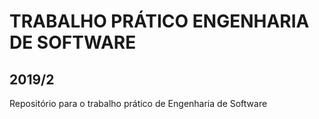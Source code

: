 # TRABALHO PRÁTICO ENGENHARIA DE SOFTWARE
## 2019/2
Repositório para o trabalho prático de Engenharia de Software
